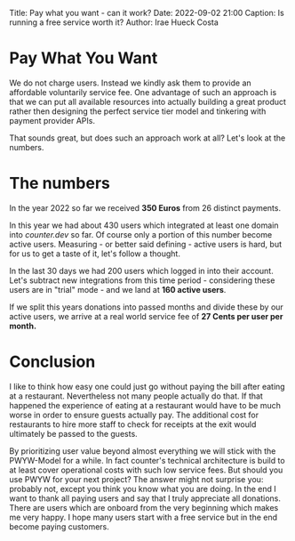 Title: Pay what you want - can it work?
Date: 2022-09-02 21:00
Caption: Is running a free service worth it?
Author: Irae Hueck Costa

# Pay What You Want

We do not charge users. Instead we kindly ask them to provide an affordable
voluntarily service fee. One advantage of such an approach is that we can put
all available resources into actually building a great product rather then designing the
perfect service tier model and tinkering with payment provider APIs.

That sounds great, but does such an approach work at all? Let's look at the numbers.

# The numbers

In the year 2022 so far we received **350 Euros** from 26 distinct payments.

In this year we had about 430 users which integrated at least one domain into
_counter.dev_ so far. Of course only a portion of this number become active
users. Measuring - or better said defining - active users is hard, but for us
to get a taste of it, let's follow a thought.

In the last 30 days we had 200 users which logged in into their account. Let's
subtract new integrations from this time period - considering these users are in
"trial" mode - and we land at **160 active users**.

If we split this years donations into passed months and divide these by
our active users, we arrive at a real world service fee of **27 Cents per user per
month.**

# Conclusion

I like to think how easy one could just go without paying the bill after eating
at a restaurant. Nevertheless not many people actually do that. If that
happened the experience of eating at a restaurant would have to be much worse
in order to ensure guests actually pay. The additional cost for restaurants to
hire more staff to check for receipts at the exit would ultimately be passed to
the guests.

By prioritizing user value beyond almost everything we will stick with the
PWYW-Model for a while. In fact counter's technical architecture is build to at
least cover operational costs with such low service fees. But should you use
PWYW for your next project? The answer might not surprise you: probably not,
except you think you know what you are doing. In the end I want to thank all
paying users and say that I truly appreciate all donations. There are users
which are onboard from the very beginning which makes me very happy. I hope
many users start with a free service but in the end become paying customers.

